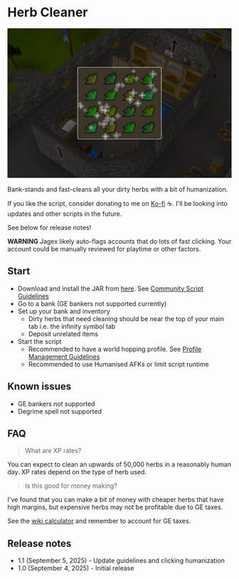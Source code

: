 # Herb Cleaner

![img.png](img.png)

Bank-stands and fast-cleans all your dirty herbs with a bit of humanization.

If you like the script, consider donating to me on [Ko-fi](https://ko-fi.com/fruart) ☕. I'll be looking into updates and other scripts in the future.

See below for release notes!

**WARNING** Jagex likely auto-flags accounts that do lots of fast clicking. Your account could be manually reviewed for playtime or other factors.

## Start
- Download and install the JAR from [here](https://github.com/fru-art/fru-scripts/blob/master/out/artifacts/HerbCleanerScript.jar).  See [Community Script Guidelines](https://discord.com/channels/736938454478356570/1364978724105355324)
- Go to a bank (GE bankers not supported currently)
- Set up your bank and inventory
  - Dirty herbs that need cleaning should be near the top of your main tab i.e. the infinity symbol tab
  - Deposit unrelated items
- Start the script
    - Recommended to have a world hopping profile.  See [Profile Management Guidelines](https://discord.com/channels/736938454478356570/1393939764092207134/1393939764092207134)
    - Recommended to use Humanised AFKs or limit script runtime

## Known issues
- GE bankers not supported
- Degrime spell not supported

## FAQ
> What are XP rates?

You can expect to clean an upwards of 50,000 herbs in a reasonably human day. XP rates depend on the type of herb used.

> Is this good for money making?

I've found that you can make a bit of money with cheaper herbs that have high margins, but expensive herbs may not be profitable due to GE taxes.

See the [wiki calculator](https://oldschool.runescape.wiki/w/Calculator:Herblore/Herbs) and remember to account for GE taxes.

## Release notes
- 1.1 (September 5, 2025) - Update guidelines and clicking humanization
- 1.0 (September 4, 2025) - Initial release